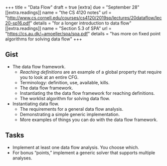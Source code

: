+++
title = "Data Flow"
draft = true
[extra]
due = "September 28"
[[extra.readings]]
name = "the CS 4120 notes"
url = "http://www.cs.cornell.edu/courses/cs4120/2019sp/lectures/20dataflow/lec20-sp16.pdf"
details = "for a longer introduction to data flow"
[[extra.readings]]
name = "Section 5.3 of SPA"
url = "https://cs.au.dk/~amoeller/spa/spa.pdf"
details = "has more on fixed point algorithms for solving data flow"
+++
## Gist

* The data flow framework.
  * *Reaching definitions* are an example of a global property that require you to look at an entire CFG.
  * Terminology: definition, use, available, kills.
  * The data flow framework.
  * Instantiating the the data flow framework for reaching definitions.
  * The worklist algorithm for solving data flow.
* Instantiating data flow.
  * The requirements for a general data flow analysis.
  * Demonstrating a simple generic implementation.
  * More examples of things you can do with the data flow framework.

## Tasks

* Implement at least one data flow analysis. You choose which.
* For bonus “points,” implement a generic solver that supports multiple analyses.
